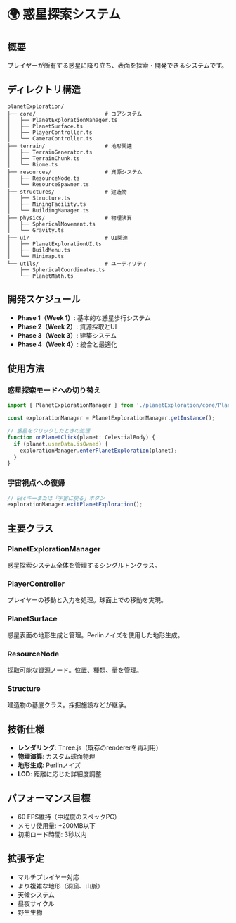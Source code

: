 # 🌍 惑星探索システム

## 概要
プレイヤーが所有する惑星に降り立ち、表面を探索・開発できるシステムです。

## ディレクトリ構造
```
planetExploration/
├── core/                      # コアシステム
│   ├── PlanetExplorationManager.ts
│   ├── PlanetSurface.ts
│   ├── PlayerController.ts
│   └── CameraController.ts
├── terrain/                   # 地形関連
│   ├── TerrainGenerator.ts
│   ├── TerrainChunk.ts
│   └── Biome.ts
├── resources/                 # 資源システム
│   ├── ResourceNode.ts
│   └── ResourceSpawner.ts
├── structures/                # 建造物
│   ├── Structure.ts
│   ├── MiningFacility.ts
│   └── BuildingManager.ts
├── physics/                   # 物理演算
│   ├── SphericalMovement.ts
│   └── Gravity.ts
├── ui/                        # UI関連
│   ├── PlanetExplorationUI.ts
│   ├── BuildMenu.ts
│   └── Minimap.ts
└── utils/                     # ユーティリティ
    ├── SphericalCoordinates.ts
    └── PlanetMath.ts
```

## 開発スケジュール
- **Phase 1（Week 1）**: 基本的な惑星歩行システム
- **Phase 2（Week 2）**: 資源採取とUI
- **Phase 3（Week 3）**: 建築システム
- **Phase 4（Week 4）**: 統合と最適化

## 使用方法

### 惑星探索モードへの切り替え
```typescript
import { PlanetExplorationManager } from './planetExploration/core/PlanetExplorationManager';

const explorationManager = PlanetExplorationManager.getInstance();

// 惑星をクリックしたときの処理
function onPlanetClick(planet: CelestialBody) {
  if (planet.userData.isOwned) {
    explorationManager.enterPlanetExploration(planet);
  }
}
```

### 宇宙視点への復帰
```typescript
// Escキーまたは「宇宙に戻る」ボタン
explorationManager.exitPlanetExploration();
```

## 主要クラス

### PlanetExplorationManager
惑星探索システム全体を管理するシングルトンクラス。

### PlayerController
プレイヤーの移動と入力を処理。球面上での移動を実現。

### PlanetSurface
惑星表面の地形生成と管理。Perlinノイズを使用した地形生成。

### ResourceNode
採取可能な資源ノード。位置、種類、量を管理。

### Structure
建造物の基底クラス。採掘施設などが継承。

## 技術仕様
- **レンダリング**: Three.js（既存のrendererを再利用）
- **物理演算**: カスタム球面物理
- **地形生成**: Perlinノイズ
- **LOD**: 距離に応じた詳細度調整

## パフォーマンス目標
- 60 FPS維持（中程度のスペックPC）
- メモリ使用量: +200MB以下
- 初期ロード時間: 3秒以内

## 拡張予定
- マルチプレイヤー対応
- より複雑な地形（洞窟、山脈）
- 天候システム
- 昼夜サイクル
- 野生生物